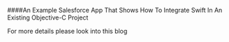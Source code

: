 ####An Example Salesforce App That Shows How To Integrate Swift In An Existing Objective-C Project

For more details please look into this blog